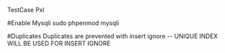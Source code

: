 TestCase Pxl

#Enable Mysqli
sudo phpenmod mysqli

#Duplicates
Duplicates are prevented with insert ignore
-- UNIQUE INDEX WILL BE USED FOR INSERT IGNORE

